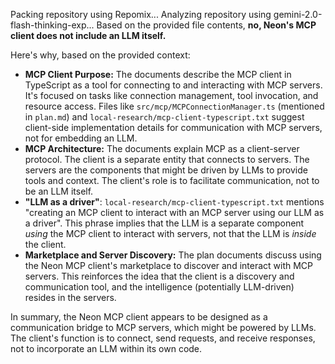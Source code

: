 Packing repository using Repomix...
Analyzing repository using gemini-2.0-flash-thinking-exp...
Based on the provided file contents, **no, Neon's MCP client does not include an LLM itself.**

Here's why, based on the provided context:

* **MCP Client Purpose:** The documents describe the MCP client in TypeScript as a tool for connecting to and interacting with MCP servers. It's focused on tasks like connection management, tool invocation, and resource access.  Files like `src/mcp/MCPConnectionManager.ts` (mentioned in `plan.md`) and `local-research/mcp-client-typescript.txt`  suggest client-side implementation details for communication with MCP servers, not for embedding an LLM.
* **MCP Architecture:** The documents explain MCP as a client-server protocol. The client is a separate entity that connects to servers. The servers are the components that might be driven by LLMs to provide tools and context. The client's role is to facilitate communication, not to be an LLM itself.
* **"LLM as a driver"**:  `local-research/mcp-client-typescript.txt` mentions "creating an MCP client to interact with an MCP server using our LLM as a driver".  This phrase implies that the LLM is a separate component *using* the MCP client to interact with servers, not that the LLM is *inside* the client.
* **Marketplace and Server Discovery:** The plan documents discuss using the Neon MCP client's marketplace to discover and interact with MCP servers. This reinforces the idea that the client is a discovery and communication tool, and the intelligence (potentially LLM-driven) resides in the servers.

In summary, the Neon MCP client appears to be designed as a communication bridge to MCP servers, which might be powered by LLMs. The client's function is to connect, send requests, and receive responses, not to incorporate an LLM within its own code.